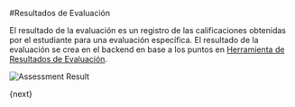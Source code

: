 <!-- add-breadcrumbs -->
#Resultados de Evaluación

El resultado de la evaluación es un registro de las calificaciones obtenidas por el estudiante para una evaluación específica. El resultado de la evaluación se crea en el backend en base a los puntos en [Herramienta de Resultados de Evaluación](/docs/v12/user/manual/es/education/Assessment/assessment_result_tool).

<img class="screenshot" alt="Assessment Result" src="{{docs_base_url}}/v12/assets/img/education/assessment/assessment-result.png">

{next}
